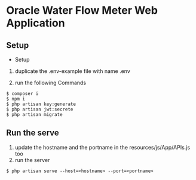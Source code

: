 # Oracle Water Flow Meter Web Application

## Setup 
* Setup
1. duplicate the .env-example file with name .env

2. run the following Commands
```
$ composer i
$ npm i
$ php artisan key:generate
$ php artisan jwt:secrete
$ php artisan migrate
```

## Run the serve
1. update the hostname and the portname in the resources/js/App/APIs.js too
2. run the server
```
$ php artisan serve --host=<hostname> --port=<portname>
```

